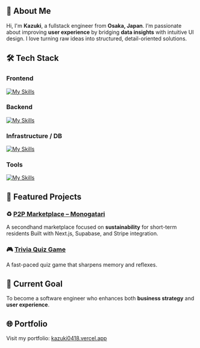 ## 👋 About Me

Hi, I'm **Kazuki**, a fullstack engineer from **Osaka, Japan**.
I’m passionate about improving **user experience** by bridging **data insights** with intuitive UI design.
I love turning raw ideas into structured, detail-oriented solutions.

## 🛠️ Tech Stack

### Frontend
[![My Skills](https://skillicons.dev/icons?i=js,ts,react,nextjs,svelte,flutter,dart,vite,tailwindcss,sass,styledcomponents,materialui,redux,apollo,astro,remix)](https://skillicons.dev)

### Backend
[![My Skills](https://skillicons.dev/icons?i=nodejs,ts,py,express,fastapi,nestjs,graphql)](https://skillicons.dev)

### Infrastructure / DB
[![My Skills](https://skillicons.dev/icons?i=prisma,postgres,mysql,sqlite,mongodb,cloudflare,firebase,gcp,vercel,docker)](https://skillicons.dev)

### Tools
[![My Skills](https://skillicons.dev/icons?i=git,github,githubactions,vscode,postman,figma,notion,obsidian,npm,yarn,wordpress,androidstudio)](https://skillicons.dev)


## 🚀 Featured Projects

### ♻️ [P2P Marketplace – Monogatari](https://monogatari-final-project-12ykiptgp-kazuki0418s-projects.vercel.app)

A secondhand marketplace focused on **sustainability** for short-term residents
Built with Next.js, Supabase, and Stripe integration.

### 🎮 [Trivia Quiz Game](https://qui-p4ewk6ezi-kazuki0418s-projects.vercel.app)

A fast-paced quiz game that sharpens memory and reflexes.

## 🎯 Current Goal

To become a software engineer who enhances both **business strategy** and **user experience**.

## 🌐 Portfolio

Visit my portfolio: [kazuki0418.vercel.app](https://portfolio-i468-qc8uv3vtv-kazuki0418s-projects.vercel.app)
